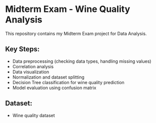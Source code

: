 # Midterm Exam - Wine Quality Analysis

This repository contains my Midterm Exam project for Data Analysis.

## Key Steps:
- Data preprocessing (checking data types, handling missing values)
- Correlation analysis
- Data visualization
- Normalization and dataset splitting
- Decision Tree classification for wine quality prediction
- Model evaluation using confusion matrix

## Dataset:
- Wine quality dataset
